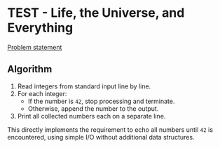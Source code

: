 # TEST - Life, the Universe, and Everything

[Problem statement](https://www.spoj.com/problems/TEST/)

## Algorithm

1. Read integers from standard input line by line.
2. For each integer:
   - If the number is `42`, stop processing and terminate.
   - Otherwise, append the number to the output.
3. Print all collected numbers each on a separate line.

This directly implements the requirement to echo all numbers until `42` is encountered, using simple I/O without additional data structures.
